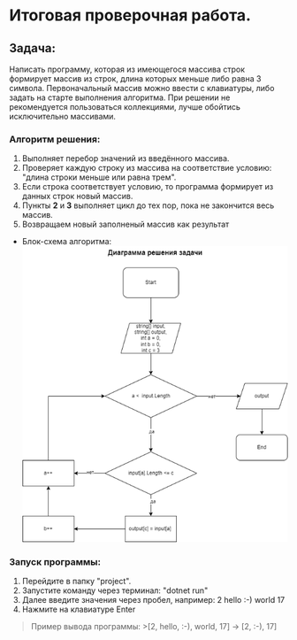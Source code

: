 # Итоговая проверочная работа.

## Задача:
Написать программу, которая из имеющегося массива строк формирует массив из строк, длина которых меньше либо равна 3 символа. Первоначальный массив можно ввести с клавиатуры, либо задать на старте выполнения алгоритма. При решении не рекомендуется пользоваться коллекциями, лучше обойтись исключительно массивами.


### Алгоритм решения:
1. Выполняет перебор значений из введённого массива.
2. Проверяет каждую строку из массива на соответствие условию: "длина строки меньше или равна трем".
3. Если строка соответствует условию, то программа формирует из данных строк новый массив.
4. Пункты **2** и **3** выполняет цикл до тех пор, пока не закончится весь массив.
5. Возвращаем новый заполненый массив как результат

+ Блок-схема алгоритма:
![Диаграмма](/diagrama/Diagrama.png)

### Запуск программы:
1. Перейдите в папку "project". 
2. Запустите команду через терминал: "dotnet run"
3. Далее введите значения через пробел, например: 2 hello :-) world 17
4. Нажмите на клавиатуре Enter

>Пример вывода программы: >[2, hello, :-), world, 17] -> [2, :-), 17]
